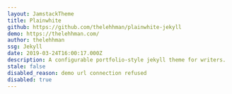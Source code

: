 ```yaml
---
layout: JamstackTheme
title: Plainwhite
github: https://github.com/thelehhman/plainwhite-jekyll
demo: https://thelehhman.com/
author: thelehhman
ssg: Jekyll
date: 2019-03-24T16:00:17.000Z
description: A configurable portfolio-style jekyll theme for writers.
stale: false
disabled_reason: demo url connection refused
disabled: true
---
```


